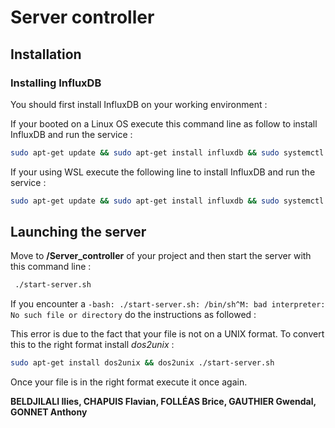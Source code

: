 # Server controller 

## Installation

### Installing InfluxDB

You should first install InfluxDB on your working environment :

If your booted on a Linux OS execute this command line as follow to install InfluxDB and run the service :

```bash
sudo apt-get update && sudo apt-get install influxdb && sudo systemctl unmask influxdb.service && sudo systemctl start influxdb
 ```

If your using WSL execute the following line to install InfluxDB and run the service :

```bash
sudo apt-get update && sudo apt-get install influxdb && sudo systemctl unmask influxdb.service && sudo service influxdb start
 ```

## Launching the server

Move to **/Server_controller** of your project and then start the server with this command line : 

```bash
 ./start-server.sh
```

If you encounter a `-bash: ./start-server.sh: /bin/sh^M: bad interpreter: No such file or directory` do the instructions as followed :

This error is due to the fact that your file is not on a UNIX format.
To convert this to the right format install *dos2unix* :

```bash
sudo apt-get install dos2unix && dos2unix ./start-server.sh
```

Once your file is in the right format execute it once again.



**BELDJILALI Ilies, CHAPUIS Flavian, FOLLÉAS Brice, GAUTHIER Gwendal, GONNET Anthony**
